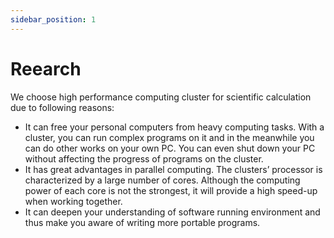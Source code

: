 ```yaml
---
sidebar_position: 1
---
```


# Reearch

We choose high performance computing cluster for scientific calculation due to following reasons:
* It can free your personal computers from heavy computing tasks. With a cluster, you can run complex programs on it and in the meanwhile you can do other works on your own PC. You can even shut down your PC without affecting the progress of programs on the cluster.
* It has great advantages in parallel computing. The clusters’ processor is characterized by a large number of cores. Although the computing power of each core is not the strongest, it will provide a high speed-up when working together.
* It can deepen your understanding of software running environment and thus make you aware of writing more portable programs.